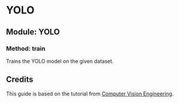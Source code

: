 YOLO
====

## Module: YOLO

### Method: train

Trains the YOLO model on the given dataset.


## Credits

This guide is based on the tutorial from [Computer Vision Engineering](https://github.com/computervisioneng/train-yolov8-custom-dataset-step-by-step-guide).
